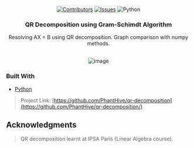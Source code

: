 <div id="top"></div>
<!--
*** Thanks for checking out the Best-README-Template. If you have a suggestion
*** that would make this better, please fork the repo and create a pull request
*** or simply open an issue with the tag "enhancement".
*** Don't forget to give the project a star!
*** Thanks again! Now go create something AMAZING! :D
-->




<!-- PROJECT LOGO -->
<br />
<div align="center">

[![Contributors][contributors-shield]][contributors-url]
[![Issues][issues-shield]][issues-url]
![Python](https://img.shields.io/badge/Python-3.9-brightgreen?&style=for-the-badge)

<h3 align="center">QR Decomposition using Gram-Schimdt Algorithm</h3>

  <p align="center">
    Resolving AX = B using QR decomposition.
    Graph comparison with numpy methods.
    <br />
    <br /
 
  </p>
    
![image](https://user-images.githubusercontent.com/49699418/136213855-1acc3f6a-e013-4d5b-88bf-ba4c2ffe7c04.png)

</div>



### Built With

* [Python](https://www.python.org)



> Project Link: [https://github.com/PhantHive/qr-decomposition](https://github.com/PhantHive/qr-decomposition/)





<!-- ACKNOWLEDGMENTS -->
## Acknowledgments

> QR decomposition learnt at IPSA Paris (Linear Algebra course).


<!-- MARKDOWN LINKS & IMAGES -->
[contributors-shield]: https://img.shields.io/github/contributors/PhantHive/qr-decomposition.svg?style=for-the-badge
[contributors-url]: https://github.com/PhantHive/qr-decomposition/graphs/contributors/

[issues-shield]: https://img.shields.io/github/issues/PhantHive/qr-decomposition.svg?style=for-the-badge
[issues-url]: https://github.com/PhantHive/qr-decomposition/issues/

